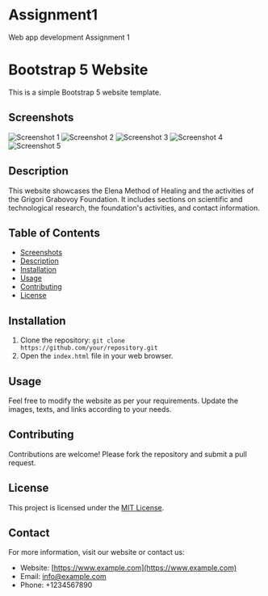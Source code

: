 # Assignment1
Web app development Assignment 1

# Bootstrap 5 Website

This is a simple Bootstrap 5 website template.

## Screenshots

![Screenshot 1](Img/b1.png)
![Screenshot 2](Img/b2.png)
![Screenshot 3](Img/b3.png)
![Screenshot 4](Img/prk-1.jpeg)
![Screenshot 5](Img/b5.png)

## Description

This website showcases the Elena Method of Healing and the activities of the Grigori Grabovoy Foundation. It includes sections on scientific and technological research, the foundation's activities, and contact information.

## Table of Contents

- [Screenshots](#screenshots)
- [Description](#description)
- [Installation](#installation)
- [Usage](#usage)
- [Contributing](#contributing)
- [License](#license)

## Installation

1. Clone the repository: `git clone https://github.com/your/repository.git`
2. Open the `index.html` file in your web browser.

## Usage

Feel free to modify the website as per your requirements. Update the images, texts, and links according to your needs.

## Contributing

Contributions are welcome! Please fork the repository and submit a pull request.

## License

This project is licensed under the [MIT License](LICENSE).

## Contact

For more information, visit our website or contact us:

- Website: [https://www.example.com](https://www.example.com)
- Email: info@example.com
- Phone: +1234567890